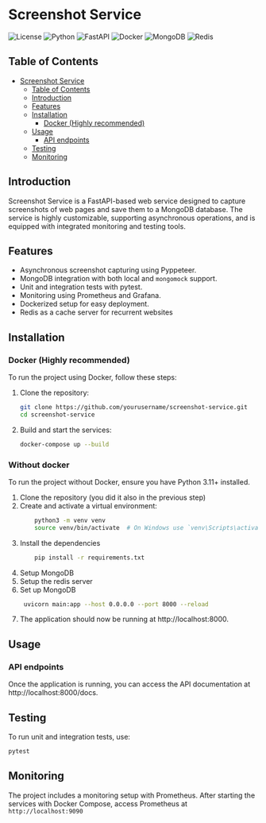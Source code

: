 # Screenshot Service

![License](https://img.shields.io/badge/license-MIT-blue.svg)
![Python](https://img.shields.io/badge/python-3.11%2B-blue.svg)
![FastAPI](https://img.shields.io/badge/FastAPI-0.95.0-green.svg)
![Docker](https://img.shields.io/badge/Docker-3.8-blue.svg)
![MongoDB](https://img.shields.io/badge/MongoDB-4.4-green.svg)
![Redis](https://img.shields.io/badge/redis-%23DD0031.svg)

## Table of Contents

- [Screenshot Service](#screenshot-service)
  - [Table of Contents](#table-of-contents)
  - [Introduction](#introduction)
  - [Features](#features)
  - [Installation](#installation)
    - [Docker (Highly recommended)](#docker-highly-recommended)
  - [Usage](#usage)
    - [API endpoints](#api-endpoints)
  - [Testing](#testing)
  - [Monitoring](#monitoring)

## Introduction

Screenshot Service is a FastAPI-based web service designed to capture screenshots of web pages and save them to a MongoDB database. The service is highly customizable, supporting asynchronous operations, and is equipped with integrated monitoring and testing tools.

## Features

- Asynchronous screenshot capturing using Pyppeteer.
- MongoDB integration with both local and `mongomock` support.
- Unit and integration tests with pytest.
- Monitoring using Prometheus and Grafana.
- Dockerized setup for easy deployment.
- Redis as a cache server for recurrent websites

## Installation

### Docker (Highly recommended)

To run the project using Docker, follow these steps:

1. Clone the repository:
   ```bash
   git clone https://github.com/yourusername/screenshot-service.git
   cd screenshot-service

2. Build and start the services:
   ```bash
   docker-compose up --build

### Without docker

To run the project without Docker, ensure you have Python 3.11+ installed.

1. Clone the repository (you did it also in the previous step)
2. Create and activate a virtual environment:
    ```bash
        python3 -m venv venv
        source venv/bin/activate  # On Windows use `venv\Scripts\activate`
    ```
3. Install the dependencies
    ```bash
        pip install -r requirements.txt
    ```
4. Setup MongoDB
5. Setup the redis server
6. Set up MongoDB
   ```bash
    uvicorn main:app --host 0.0.0.0 --port 8000 --reload
   ```
7. The application should now be running at http://localhost:8000.

## Usage

### API endpoints

Once the application is running, you can access the API documentation at http://localhost:8000/docs.


## Testing

To run unit and integration tests, use:

```bash
pytest
```

## Monitoring

The project includes a monitoring setup with Prometheus. After starting the services with Docker Compose, access Prometheus at `http://localhost:9090`





